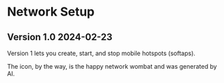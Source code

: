 ﻿# Network Setup

## Version 1.0 2024-02-23

Version 1 lets you create, start, and stop mobile hotspots (softaps).

The icon, by the way, is the happy network wombat and was generated by AI.